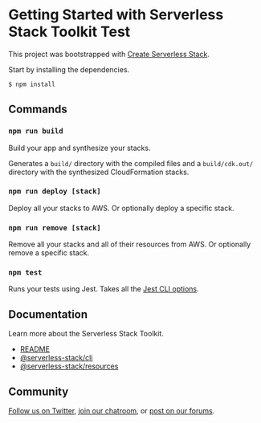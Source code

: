 # Getting Started with Serverless Stack Toolkit Test

This project was bootstrapped with [Create Serverless Stack](https://github.com/serverless-stack/serverless-stack/tree/master/packages/create-serverless-stack).

Start by installing the dependencies.

```bash
$ npm install
```

## Commands

### `npm run build`

Build your app and synthesize your stacks.

Generates a `build/` directory with the compiled files and a `build/cdk.out/` directory with the synthesized CloudFormation stacks.

### `npm run deploy [stack]`

Deploy all your stacks to AWS. Or optionally deploy a specific stack.

### `npm run remove [stack]`

Remove all your stacks and all of their resources from AWS. Or optionally remove a specific stack.

### `npm test`

Runs your tests using Jest. Takes all the [Jest CLI options](https://jestjs.io/docs/en/cli).

## Documentation

Learn more about the Serverless Stack Toolkit.

- [README](https://github.com/serverless-stack/serverless-stack)
- [@serverless-stack/cli](https://github.com/serverless-stack/serverless-stack/tree/master/packages/cli)
- [@serverless-stack/resources](https://github.com/serverless-stack/serverless-stack/tree/master/packages/resources)

## Community

[Follow us on Twitter](https://twitter.com/ServerlessStack), [join our chatroom](https://gitter.im/serverless-stack/Lobby), or [post on our forums](https://discourse.serverless-stack.com).
